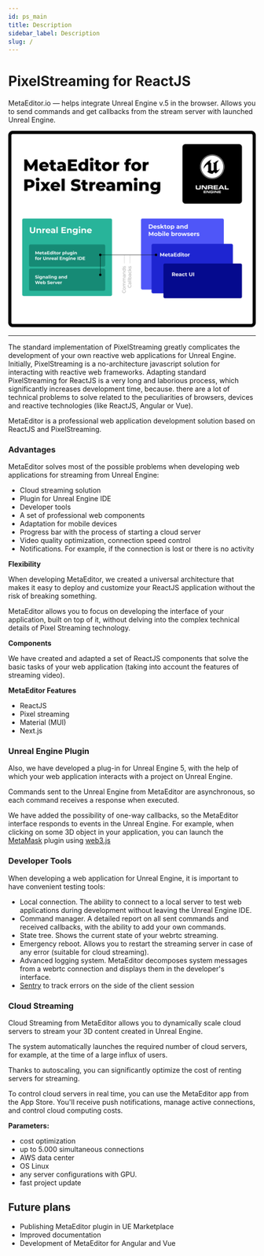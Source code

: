 ```yaml
---
id: ps_main
title: Description
sidebar_label: Description
slug: /
---
```


# PixelStreaming for ReactJS

MetaEditor.io — helps integrate Unreal Engine v.5 in the browser. Allows you to send commands and get callbacks from the stream server with launched Unreal Engine.

![img](/assets/preview.png)

---

The standard implementation of PixelStreaming greatly complicates the development of your own reactive web applications for Unreal Engine. Initially, PixelStreaming is a no-architecture javascript solution for interacting with reactive web frameworks. Adapting standard PixelStreaming for ReactJS is a very long and laborious process, which significantly increases development time, because. there are a lot of technical problems to solve related to the peculiarities of browsers, devices and reactive technologies (like ReactJS, Angular or Vue).

MetaEditor is a professional web application development solution based on ReactJS and PixelStreaming.

### **Advantages**

MetaEditor solves most of the possible problems when developing web applications for streaming from Unreal Engine:

- Cloud streaming solution
- Plugin for Unreal Engine IDE
- Developer tools
- A set of professional web components
- Adaptation for mobile devices
- Progress bar with the process of starting a cloud server
- Video quality optimization, connection speed control
- Notifications. For example, if the connection is lost or there is no activity

**Flexibility**

When developing MetaEditor, we created a universal architecture that makes it easy to deploy and customize your ReactJS application without the risk of breaking something.

MetaEditor allows you to focus on developing the interface of your application, built on top of it, without delving into the complex technical details of Pixel Streaming technology.

**Components**

We have created and adapted a set of ReactJS components that solve the basic tasks of your web application (taking into account the features of streaming video).

**MetaEditor Features**

- ReactJS
- Pixel streaming
- Material (MUI)
- Next.js

### **Unreal Engine Plugin**

Also, we have developed a plug-in for Unreal Engine 5, with the help of which your web application interacts with a project on Unreal Engine.

Commands sent to the Unreal Engine from MetaEditor are asynchronous, so each command receives a response when executed.

We have added the possibility of one-way callbacks, so the MetaEditor interface responds to events in the Unreal Engine. For example, when clicking on some 3D object in your application, you can launch the [MetaMask](https://metamask.io/) plugin using [web3.js](https://www.npmjs.com/package/web3)

### **Developer Tools**

When developing a web application for Unreal Engine, it is important to have convenient testing tools:

- Local connection. The ability to connect to a local server to test web applications during development without leaving the Unreal Engine IDE.
- Command manager. A detailed report on all sent commands and received callbacks, with the ability to add your own commands.
- State tree. Shows the current state of your webrtc streaming.
- Emergency reboot. Allows you to restart the streaming server in case of any error (suitable for cloud streaming).
- Advanced logging system. MetaEditor decomposes system messages from a webrtc connection and displays them in the developer's interface.
- [Sentry](https://sentry.io/) to track errors on the side of the client session

### **Cloud Streaming**

Cloud Streaming from MetaEditor allows you to dynamically scale cloud servers to stream your 3D content created in Unreal Engine.

The system automatically launches the required number of cloud servers, for example, at the time of a large influx of users.

Thanks to autoscaling, you can significantly optimize the cost of renting servers for streaming.

To control cloud servers in real time, you can use the MetaEditor app from the App Store. You'll receive push notifications, manage active connections, and control cloud computing costs.

**Parameters:**

- cost optimization
- up to 5.000 simultaneous connections
- AWS data center
- OS Linux
- any server configurations with GPU.
- fast project update

## Future plans

- Publishing MetaEditor plugin in UE Marketplace
- Improved documentation
- Development of MetaEditor for Angular and Vue
